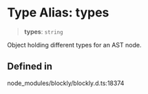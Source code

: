 # Type Alias: types

> **types**: `string`

Object holding different types for an AST node.

## Defined in

node_modules/blockly/blockly.d.ts:18374
